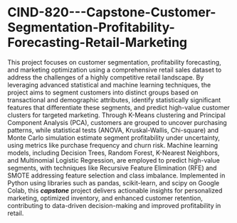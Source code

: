# CIND-820---Capstone-Customer-Segmentation-Profitability-Forecasting-Retail-Marketing
This project focuses on customer segmentation, profitability forecasting, and marketing optimization using a comprehensive retail sales dataset to address the challenges of a highly competitive retail landscape. By leveraging advanced statistical and machine learning techniques, the project aims to segment customers into distinct groups based on transactional and demographic attributes, identify statistically significant features that differentiate these segments, and predict high-value customer clusters for targeted marketing. Through K-Means clustering and Principal Component Analysis (PCA), customers are grouped to uncover purchasing patterns, while statistical tests (ANOVA, Kruskal-Wallis, Chi-square) and Monte Carlo simulation estimate segment profitability under uncertainty, using metrics like purchase frequency and churn risk. Machine learning models, including Decision Trees, Random Forest, K-Nearest Neighbors, and Multinomial Logistic Regression, are employed to predict high-value segments, with techniques like Recursive Feature Elimination (RFE) and SMOTE addressing feature selection and class imbalance. Implemented in Python using libraries such as pandas, scikit-learn, and scipy on Google Colab, this ***capstone*** project delivers actionable insights for personalized marketing, optimized inventory, and enhanced customer retention, contributing to data-driven decision-making and improved profitability in retail.


